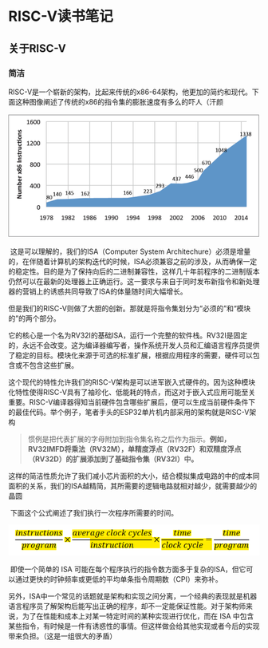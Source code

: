 # RISC-V读书笔记

## 关于RISC-V

### 简洁

​	RISC-V是一个崭新的架构，比起来传统的x86-64架构，他更加的简约和现代。下面这种图像阐述了传统的x86的指令集的膨胀速度有多么的吓人（汗颜

![image-20250120105410003](./RISC-V读书笔记1/image-20250120105410003.png)

​	这是可以理解的，我们的ISA（Computer System Architechure）必须是增量的，在伴随着计算机的架构迭代的时候，ISA必须兼容之前的涉及，从而确保一定的稳定性。目的是为了保持向后的二进制兼容性，这样几十年前程序的二进制版本仍然可以在最新的处理器上正确运行。这一要求与来自于同时发布新指令和新处理器的营销上的诱惑共同导致了ISA的体量随时间大幅增长。

​	但是我们的RISC-V则做了大胆的创新。那就是将指令集划分为“必须的”和“模块的”的两个部分。

​	它的核心是一个名为RV32I的基础ISA，运行一个完整的软件栈。RV32I是固定的，永远不会改变。这为编译器编写者，操作系统开发人员和汇编语言程序员提供了稳定的目标。模块化来源于可选的标准扩展，根据应用程序的需要，硬件可以包含或不包含这些扩展。

​	这个现代的特性允许我们的RISC-V架构是可以进军嵌入式硬件的。因为这种模块化特性使得RISC-V具有了袖珍化、低能耗的特点，而这对于嵌入式应用可能至关重要。RISC-V编译器得知当前硬件包含哪些扩展后，便可以生成当前硬件条件下的最佳代码。举个例子，笔者手头的ESP32单片机内部采用的架构就是RISC-V架构

> 惯例是把代表扩展的字母附加到指令集名称之后作为指示。**例如，RV32IMFD将乘法（RV32M），单精度浮点（RV32F）和双精度浮点（RV32D）的扩展添加到了基础指令集（RV32I）中。**

​	这样的简洁性质允许了我们减小芯片面积的大小，结合模拟集成电路的中的成本同面积的关系，我们的ISA越精简，其所需要的逻辑电路就相对越少，就需要越少的晶圆

​	下面这个公式阐述了我们执行一次程序所需要的时间。

![image-20250120162012352](./RISC-V读书笔记1/image-20250120162012352.png)

​	即使一个简单的 ISA 可能在每个程序执行的指令数方面多于复杂的ISA，但它可以通过更快的时钟频率或更低的平均单条指令周期数（CPI）来弥补。

​	另外，ISA中一个常见的话题就是架构和实现之间分离，一个经典的表现就是机器语言程序员了解架构后能写出正确的程序，却不一定能保证性能。对于架构师来说，为了在性能和成本上对某一特定时间的某种实现进行优化，而在 ISA 中包含某些指令，有时候是一件有诱惑性的事情。但这样做会给其他实现或者今后的实现带来负担。（这是一组很大的矛盾）

